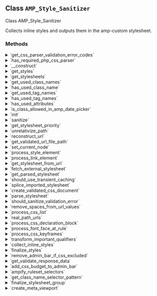 ## Class `AMP_Style_Sanitizer`

Class AMP_Style_Sanitizer

Collects inline styles and outputs them in the amp-custom stylesheet.

### Methods
<details>
<summary>`get_css_parser_validation_error_codes`</summary>

```php
static public get_css_parser_validation_error_codes()
```

Get error codes that can be raised during parsing of CSS.

This is used to determine which validation errors should be taken into account when determining which validation errors should vary the parse cache.


</details>
<details>
<summary>`has_required_php_css_parser`</summary>

```php
static public has_required_php_css_parser()
```

Determine whether the version of PHP-CSS-Parser loaded has all required features for tree shaking and CSS processing.


</details>
<details>
<summary>`__construct`</summary>

```php
public __construct( $dom, array $args = array() )
```

AMP_Base_Sanitizer constructor.


</details>
<details>
<summary>`get_styles`</summary>

```php
public get_styles()
```

Get list of CSS styles in HTML content of Dom\Document ($this-&gt;dom).


</details>
<details>
<summary>`get_stylesheets`</summary>

```php
public get_stylesheets()
```

Get stylesheets for amp-custom.


</details>
<details>
<summary>`get_used_class_names`</summary>

```php
private get_used_class_names()
```

Get list of all the class names used in the document, including those used in [class] attributes.


</details>
<details>
<summary>`has_used_class_name`</summary>

```php
private has_used_class_name( $class_names )
```

Determine if all the supplied class names are used.


</details>
<details>
<summary>`get_used_tag_names`</summary>

```php
private get_used_tag_names()
```

Get list of all the tag names used in the document.


</details>
<details>
<summary>`has_used_tag_names`</summary>

```php
private has_used_tag_names( $tag_names )
```

Determine if all the supplied tag names are used.


</details>
<details>
<summary>`has_used_attributes`</summary>

```php
private has_used_attributes( $attribute_names )
```

Check whether the attributes exist.


</details>
<details>
<summary>`is_class_allowed_in_amp_date_picker`</summary>

```php
private is_class_allowed_in_amp_date_picker( $class )
```

Whether a given class is allowed to be styled in &lt;amp-date-picker&gt;.

That component has child classes that won&#039;t be present in the document yet. So get whether a class is an allowed child.


</details>
<details>
<summary>`init`</summary>

```php
public init( $sanitizers )
```

Run logic before any sanitizers are run.

After the sanitizers are instantiated but before calling sanitize on each of them, this method is called with list of all the instantiated sanitizers.


</details>
<details>
<summary>`sanitize`</summary>

```php
public sanitize()
```

Sanitize CSS styles within the HTML contained in this instance&#039;s Dom\Document.


</details>
<details>
<summary>`get_stylesheet_priority`</summary>

```php
private get_stylesheet_priority( \DOMNode $node )
```

Get the priority of the stylesheet associated with the given element.

As with hooks, lower priorities mean they should be included first. The higher the priority value, the more likely it will be that the stylesheet will be among those excluded due to STYLESHEET_TOO_LONG when concatenated CSS reaches 75KB.


</details>
<details>
<summary>`unrelativize_path`</summary>

```php
private unrelativize_path( $path )
```

Eliminate relative segments (.

./ and ./) from a path.


</details>
<details>
<summary>`reconstruct_url`</summary>

```php
private reconstruct_url( $parsed_url )
```

Construct a URL from a parsed one.


</details>
<details>
<summary>`get_validated_url_file_path`</summary>

```php
public get_validated_url_file_path( $url, $allowed_extensions = array() )
```

Generate a URL&#039;s fully-qualified file path.


</details>
<details>
<summary>`set_current_node`</summary>

```php
private set_current_node( $node )
```

Set the current node (and its sources when required).


</details>
<details>
<summary>`process_style_element`</summary>

```php
private process_style_element( \DOMElement $element )
```

Process style element.


</details>
<details>
<summary>`process_link_element`</summary>

```php
private process_link_element( \DOMElement $element )
```

Process link element.


</details>
<details>
<summary>`get_stylesheet_from_url`</summary>

```php
private get_stylesheet_from_url( $stylesheet_url )
```

Get stylesheet from URL.


</details>
<details>
<summary>`fetch_external_stylesheet`</summary>

```php
private fetch_external_stylesheet( $url )
```

Fetch external stylesheet.


</details>
<details>
<summary>`get_parsed_stylesheet`</summary>

```php
private get_parsed_stylesheet( $stylesheet, $options = array() )
```

Get parsed stylesheet (from cache).

If the sanitization status has changed for the validation errors in the cached stylesheet since it was cached, then the cache is invalidated, as the parsed stylesheet needs to be re-constructed.


</details>
<details>
<summary>`should_use_transient_caching`</summary>

```php
private should_use_transient_caching()
```

Check whether transient caching for stylesheets should be used.


</details>
<details>
<summary>`splice_imported_stylesheet`</summary>

```php
private splice_imported_stylesheet( Import $item, CSSList $css_list, $options )
```

Parse imported stylesheet and replace the `@import` rule with the imported rules in the provided CSS list (in place).


</details>
<details>
<summary>`create_validated_css_document`</summary>

```php
private create_validated_css_document( $stylesheet_string, $options )
```

Create validated CSS document.


</details>
<details>
<summary>`parse_stylesheet`</summary>

```php
private parse_stylesheet( $stylesheet_string, $options = array() )
```

Parse stylesheet.

Sanitizes invalid CSS properties and rules, compresses the CSS to remove whitespace and comments, and parses declaration blocks to allow selectors to later be evaluated for whether they apply to the current document during tree-shaking.


</details>
<details>
<summary>`should_sanitize_validation_error`</summary>

```php
public should_sanitize_validation_error( $validation_error, $data = array() )
```

Check whether or not sanitization should occur in response to validation error.

Supply sources to the error and the current node to data.


</details>
<details>
<summary>`remove_spaces_from_url_values`</summary>

```php
private remove_spaces_from_url_values( $css )
```

Remove spaces from CSS URL values which PHP-CSS-Parser doesn&#039;t handle.


</details>
<details>
<summary>`process_css_list`</summary>

```php
private process_css_list( CSSList $css_list, $options )
```

Process CSS list.


</details>
<details>
<summary>`real_path_urls`</summary>

```php
private real_path_urls( $urls, $stylesheet_url )
```

Convert URLs in to non-relative real-paths.


</details>
<details>
<summary>`process_css_declaration_block`</summary>

```php
private process_css_declaration_block( RuleSet $ruleset, CSSList $css_list, $options )
```

Process CSS rule set.


</details>
<details>
<summary>`process_font_face_at_rule`</summary>

```php
private process_font_face_at_rule( AtRuleSet $ruleset, $options )
```

Process @font-face by making src URLs non-relative and converting data: URLs into file URLs (with educated guessing).


</details>
<details>
<summary>`process_css_keyframes`</summary>

```php
private process_css_keyframes( KeyFrame $css_list, $options )
```

Process CSS keyframes.


</details>
<details>
<summary>`transform_important_qualifiers`</summary>

```php
private transform_important_qualifiers( RuleSet $ruleset, CSSList $css_list, $options )
```

Replace !important qualifiers with more specific rules.


</details>
<details>
<summary>`collect_inline_styles`</summary>

```php
private collect_inline_styles( \DOMElement $element )
```

Collect and store all CSS style attributes.

Collects the CSS styles from within the HTML contained in this instance&#039;s Dom\Document.


</details>
<details>
<summary>`finalize_styles`</summary>

```php
private finalize_styles()
```

Finalize stylesheets for style[amp-custom] and style[amp-keyframes] elements.

Concatenate all pending stylesheets, remove unused rules, and add to AMP style elements in document. Combine all amp-keyframe styles and add them to the end of the body.


</details>
<details>
<summary>`remove_admin_bar_if_css_excluded`</summary>

```php
private remove_admin_bar_if_css_excluded()
```

Remove admin bar if its CSS was excluded.


</details>
<details>
<summary>`get_validate_response_data`</summary>

```php
public get_validate_response_data()
```

Get data to amend to the validate response.


</details>
<details>
<summary>`add_css_budget_to_admin_bar`</summary>

```php
public add_css_budget_to_admin_bar()
```

Update admin bar.


</details>
<details>
<summary>`ampify_ruleset_selectors`</summary>

```php
private ampify_ruleset_selectors( $ruleset )
```

Convert CSS selectors and remove obsolete selector hacks for IE.


</details>
<details>
<summary>`get_class_name_selector_pattern`</summary>

```php
static private get_class_name_selector_pattern( $class_names )
```

Given a list of class names, create a regular expression pattern to match them in a selector.


</details>
<details>
<summary>`finalize_stylesheet_group`</summary>

```php
private finalize_stylesheet_group( $group, $group_config )
```

Finalize a stylesheet group (amp-custom or amp-keyframes).


</details>
<details>
<summary>`create_meta_viewport`</summary>

```php
private create_meta_viewport( \DOMElement $element, $viewport_rules )
```

Creates and inserts a meta[name=&quot;viewport&quot;] tag if there are @viewport style rules.

These rules aren&#039;t valid in CSS, but they might be valid in that meta tag. So this adds them to the content attribute of a new meta tag. These are later processed, to merge the content values into a single meta tag.


</details>
